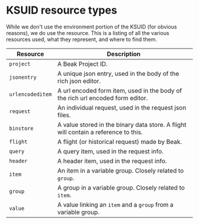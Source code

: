 # KSUID resource types

While we don't use the environment portion of the KSUID (for obvious reasons), we do use the resource. This is a listing of all the various resources used, what they represent, and where to find them.

| Resource | Description |
| -------- | ----------- |
| `project` | A Beak Project ID. |
| `jsonentry` | A unique json entry, used in the body of the rich json editor. |
| `urlencodeditem` | A url encoded form item, used in the body of the rich url encoded form editor. |
| `request` | An individual request, used in the request json files. |
| `binstore` | A value stored in the binary data store. A flight will contain a reference to this. |
| `flight` | A flight (or historical request) made by Beak. |
| `query` | A query item, used in the request info. |
| `header` | A header item, used in the request info. |
| `item` | An item in a variable group. Closely related to `group`. |
| `group` | A group in a variable group. Closely related to `item`. |
| `value` | A value linking an `item` and a `group` from a variable group. |
